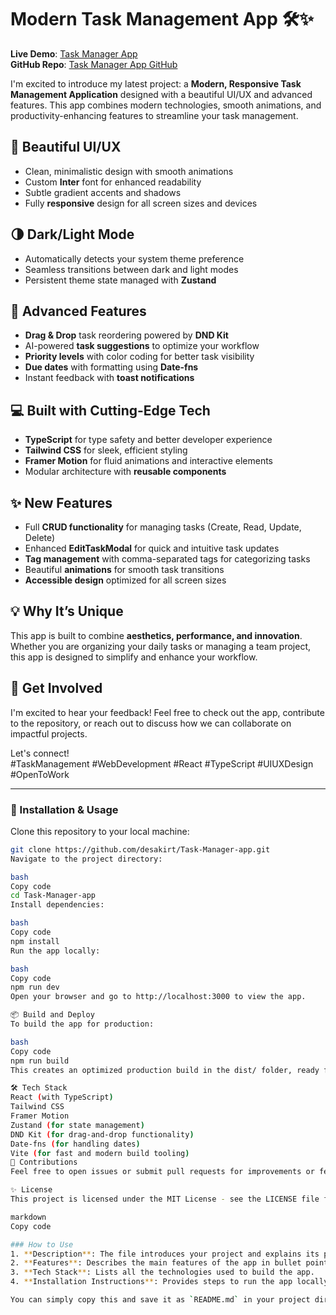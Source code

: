 # Modern Task Management App 🛠️✨

**Live Demo**: [Task Manager App](https://task-manager-app-gray-phi.vercel.app/)  
**GitHub Repo**: [Task Manager App GitHub](https://github.com/desakirt/Task-Manager-app)

I'm excited to introduce my latest project: a **Modern, Responsive Task Management Application** designed with a beautiful UI/UX and advanced features. This app combines modern technologies, smooth animations, and productivity-enhancing features to streamline your task management.

## 🎨 Beautiful UI/UX

- Clean, minimalistic design with smooth animations
- Custom **Inter** font for enhanced readability
- Subtle gradient accents and shadows
- Fully **responsive** design for all screen sizes and devices

## 🌗 Dark/Light Mode

- Automatically detects your system theme preference
- Seamless transitions between dark and light modes
- Persistent theme state managed with **Zustand**

## 🔧 Advanced Features

- **Drag & Drop** task reordering powered by **DND Kit**
- AI-powered **task suggestions** to optimize your workflow
- **Priority levels** with color coding for better task visibility
- **Due dates** with formatting using **Date-fns**
- Instant feedback with **toast notifications**

## 💻 Built with Cutting-Edge Tech

- **TypeScript** for type safety and better developer experience
- **Tailwind CSS** for sleek, efficient styling
- **Framer Motion** for fluid animations and interactive elements
- Modular architecture with **reusable components**

## ✨ New Features

- Full **CRUD functionality** for managing tasks (Create, Read, Update, Delete)
- Enhanced **EditTaskModal** for quick and intuitive task updates
- **Tag management** with comma-separated tags for categorizing tasks
- Beautiful **animations** for smooth task transitions
- **Accessible design** optimized for all screen sizes

## 💡 Why It’s Unique

This app is built to combine **aesthetics, performance, and innovation**. Whether you are organizing your daily tasks or managing a team project, this app is designed to simplify and enhance your workflow.

## 🚀 Get Involved

I'm excited to hear your feedback! Feel free to check out the app, contribute to the repository, or reach out to discuss how we can collaborate on impactful projects.

Let's connect!  
#TaskManagement #WebDevelopment #React #TypeScript #UIUXDesign #OpenToWork

---

### 🚀 Installation & Usage

Clone this repository to your local machine:

```bash
git clone https://github.com/desakirt/Task-Manager-app.git
Navigate to the project directory:

bash
Copy code
cd Task-Manager-app
Install dependencies:

bash
Copy code
npm install
Run the app locally:

bash
Copy code
npm run dev
Open your browser and go to http://localhost:3000 to view the app.

📦 Build and Deploy
To build the app for production:

bash
Copy code
npm run build
This creates an optimized production build in the dist/ folder, ready for deployment.

🛠️ Tech Stack
React (with TypeScript)
Tailwind CSS
Framer Motion
Zustand (for state management)
DND Kit (for drag-and-drop functionality)
Date-fns (for handling dates)
Vite (for fast and modern build tooling)
🤝 Contributions
Feel free to open issues or submit pull requests for improvements or feature suggestions. All contributions are welcome!

✨ License
This project is licensed under the MIT License - see the LICENSE file for details.

markdown
Copy code

### How to Use
1. **Description**: The file introduces your project and explains its purpose.
2. **Features**: Describes the main features of the app in bullet points.
3. **Tech Stack**: Lists all the technologies used to build the app.
4. **Installation Instructions**: Provides steps to run the app locally and deploy it.

You can simply copy this and save it as `README.md` in your project directory to enhance your repository and provide clear guidance for other developers.

